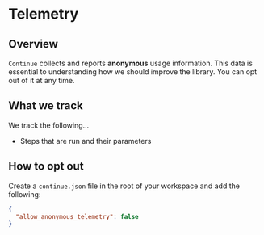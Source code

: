 # Telemetry

## Overview

`Continue` collects and reports **anonymous** usage information. This data is essential to understanding how we should improve the library. You can opt out of it at any time.

## What we track

We track the following...

- Steps that are run and their parameters

## How to opt out

Create a `continue.json` file in the root of your workspace and add the following:

```json
{
  "allow_anonymous_telemetry": false
}
```